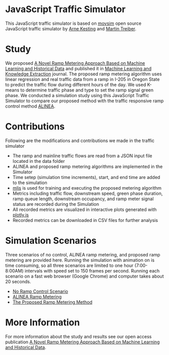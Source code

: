 # JavaScript Traffic Simulator
This JavaScript traffic simulator is based on [movsim](https://github.com/movsim/traffic-simulation-de) open source JavaScript traffic simulator by [Arne Kesting](https://www.akesting.de/) and [Martin Treiber](https://mtreiber.de/).

# Study

We proposed [A Novel Ramp Metering Approach Based on Machine Learning and Historical Data](https://www.mdpi.com/2504-4990/2/4/21/xml) and published it in [Machine Learning and Knowledge Extraction](https://www.mdpi.com/journal/make) journal. The proposed ramp metering algorithm uses linear regression and real traffic data from a ramp in I-205 in Oregon State to predict the traffic flow during different hours of the day. We used K-means to determine traffic phase and type to set the ramp signal green phase.
We conducted a simulation study using this JavaScript Traffic Simulator to compare our proposed method with the traffic responsive ramp control method [ALINEA](http://onlinepubs.trb.org/Onlinepubs/trr/1991/1320/1320-008.pdf).

# Contributions
Following are the modifications and contributions we made in the traffic simulator
* The ramp and mainline traffic flows are read from a JSON input file located in the data folder
* ALINEA and proposed ramp metering algorithms are implemented in the Simulator
* Time setep (simulation time increments), start, and end time are added to the simulation
* [mljs](https://github.com/mljs/ml) is used for training and executing the proposed metering algorithm
* Metrics including traffic flow, downstream speed, green phase duration, ramp queue length, downstream occupancy, and ramp meter signal status are recorded during the Simulation
* All recorded metrics are visualized in interactive plots generated with [plotly.js](https://github.com/plotly/plotly.js/)
* Recorded metrics can be downloaded in CSV files for further analysis

# Simulation Scenarios
Three scenarios of no control, ALINEA ramp metering, and proposed ramp metering are provided here. Running the simulation with animation on is time consuming, so all three scenarios are limited to one hour (7:00-8:00AM) intervals with speed set to 150 frames per second. Running each scenario on a fast web browser (Google Chrome) and computer takes about 20 seconds.

* [No Ramp Control Scenario](https://saeedt.github.io/JSTrafficSimulator/index)
* [ALINEA Ramp Metering](https://saeedt.github.io/JSTrafficSimulator/index_alinea)
* [The Proposed Ramp Metering Method](https://saeedt.github.io/JSTrafficSimulator/index_proposed)

# More Information
For more information about the study and results see our open access publication [A Novel Ramp Metering Approach Based on Machine Learning and Historical Data](https://www.mdpi.com/2504-4990/2/4/21/xml).
